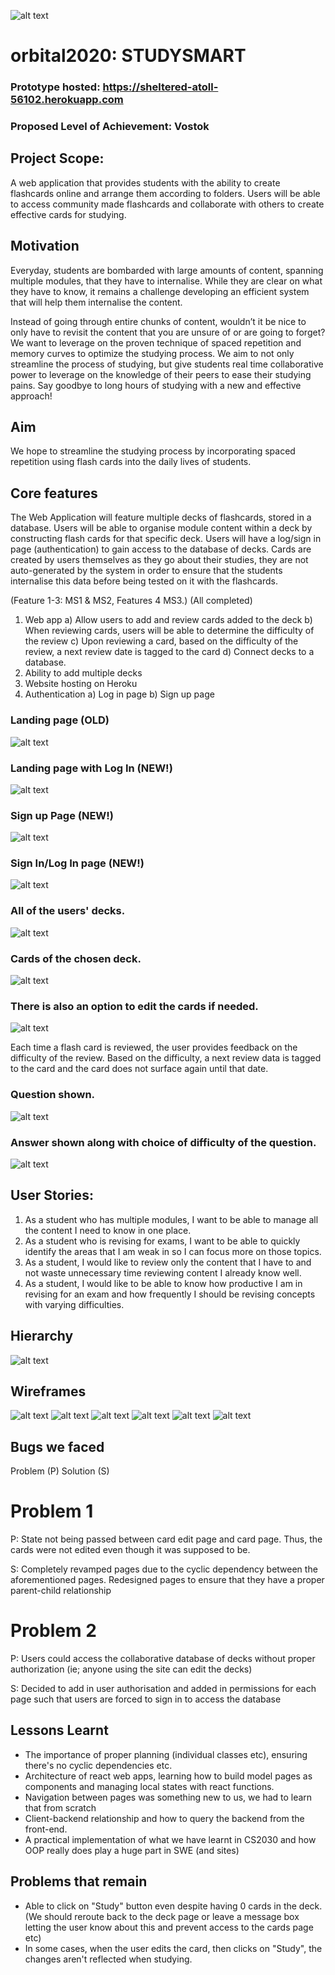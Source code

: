 ![alt text](https://github.com/KishenKumarrrrr/orbital2020/blob/master/client/public/studysmart.ico)
# orbital2020: STUDYSMART

### Prototype hosted: https://sheltered-atoll-56102.herokuapp.com

### Proposed Level of Achievement: Vostok

## Project Scope:

A web application that provides students with the ability to create flashcards online and arrange them according to folders. Users will be able to access community made flashcards and collaborate with others to create effective cards for studying.

## Motivation
Everyday, students are bombarded with large amounts of content, spanning multiple modules, that they have to internalise. While they are clear on what they have to know, it remains a challenge developing an efficient system that will help them internalise the content. 

Instead of going through entire chunks of content, wouldn’t it be nice to only have to revisit the content that you are unsure of or are going to forget? We want to leverage on the proven technique of spaced repetition and memory curves to optimize the studying process. We aim to not only streamline the process of studying, but give students real time collaborative power to leverage on the knowledge of their peers to ease their studying pains. Say goodbye to long hours of studying with a new and effective approach! 

## Aim
We hope to streamline the studying process by incorporating spaced repetition using flash cards into the daily lives of students.

## Core features
The Web Application will feature multiple decks of flashcards, stored in a database. Users will be able to organise module content within a deck by constructing flash cards for that specific deck. Users will have a log/sign in page (authentication) to gain access to the database of decks. Cards are created by users themselves as they go about their studies, they are not auto-generated by the system in order to ensure that the students internalise this data before being tested on it with the flashcards.

(Feature 1-3: MS1 & MS2, Features 4 MS3.) (All completed)
1)	Web app
  a)	Allow users to add and review cards added to the deck 
  b)	When reviewing cards, users will be able to determine the difficulty of the review 
  c)	Upon reviewing a card, based on the difficulty of the review, a next review date is tagged to the card 
  d)  Connect decks to a database.
2)	Ability to add multiple decks
3)  Website hosting on Heroku
4)	Authentication
  a) Log in page
  b) Sign up page


### Landing page (OLD)
![alt text](https://github.com/KishenKumarrrrr/orbital2020/blob/master/landing.jpeg?raw=true)

### Landing page with Log In (NEW!)
![alt text](https://github.com/KishenKumarrrrr/orbital2020/blob/master/landing_page_login.png?raw=true)

### Sign up Page (NEW!)
![alt text](https://github.com/KishenKumarrrrr/orbital2020/blob/master/sign_up.png?raw=true)

### Sign In/Log In page (NEW!)
![alt text](https://github.com/KishenKumarrrrr/orbital2020/blob/master/sign_in.png?raw=true)

### All of the users' decks.
![alt text](https://github.com/KishenKumarrrrr/orbital2020/blob/master/all_decks.jpeg?raw=true)

### Cards of the chosen deck.
![alt text](https://github.com/KishenKumarrrrr/orbital2020/blob/master/cards.jpeg?raw=true)

### There is also an option to edit the cards if needed.
![alt text](https://github.com/KishenKumarrrrr/orbital2020/blob/master/edit_qn.jpeg?raw=true)

Each time a flash card is reviewed, the user provides feedback on the difficulty of the review. Based on the difficulty, a next review data is tagged to the card and the card does not surface again until that date. 

### Question shown.
![alt text](https://github.com/KishenKumarrrrr/orbital2020/blob/master/card.png?raw=true)
### Answer shown along with choice of difficulty of the question.
![alt text](https://github.com/KishenKumarrrrr/orbital2020/blob/master/answer.png?raw=true)


## User Stories:

1.	As a student who has multiple modules, I want to be able to manage all the content I need to know in one place.
2.	As a student who is revising for exams, I want to be able to quickly identify the areas that I am weak in so I can focus more on those topics.
3.	As a student, I would like to review only the content that I have to and not waste unnecessary time reviewing content I already know well.
4.	As a student, I would like to be able to know how productive I am in revising for an exam and how frequently I should be revising concepts with varying difficulties.

## Hierarchy
![alt text](https://github.com/KishenKumarrrrr/orbital2020/blob/master/hierarchy.jpeg?raw=true)


## Wireframes
![alt text](https://github.com/KishenKumarrrrr/orbital2020/blob/master/landing_wireframe.jpeg?raw=true)
![alt text](https://github.com/KishenKumarrrrr/orbital2020/blob/master/all_decks_wireframe.jpeg?raw=true)
![alt text](https://github.com/KishenKumarrrrr/orbital2020/blob/master/all_cards_wireframe.jpeg?raw=true)
![alt text](https://github.com/KishenKumarrrrr/orbital2020/blob/master/card_wireframe.jpeg?raw=true)
![alt text](https://github.com/KishenKumarrrrr/orbital2020/blob/master/answer_wireframe.jpeg?raw=true)
![alt text](https://github.com/KishenKumarrrrr/orbital2020/blob/master/edit_qn_wireframe.jpeg?raw=true)


## Bugs we faced
Problem (P) 
Solution (S)

# Problem 1
P: State not being passed between card edit page and card page. Thus, the cards were not edited even though it was supposed to be.

S: Completely revamped pages due to the cyclic dependency between the aforementioned pages. Redesigned pages to ensure that they have a proper parent-child relationship 

# Problem 2
P: Users could access the collaborative database of decks without proper authorization (ie; anyone using the site can edit the decks)

S: Decided to add in user authorisation and added in permissions for each page such that users are forced to sign in to access the database

## Lessons Learnt

- The importance of proper planning (individual classes etc), ensuring there's no cyclic dependencies etc.
- Architecture of react web apps, learning how to build model pages as components and managing local states with react functions.
- Navigation between pages was something new to us, we had to learn that from scratch
- Client-backend relationship and how to query the backend from the front-end.
- A practical implementation of what we have learnt in CS2030 and how OOP really does play a huge part in SWE (and sites)

## Problems that remain

- Able to click on "Study" button even despite having 0 cards in the deck. (We should reroute back to the deck page or leave a message box letting the user know about this and prevent access to the cards page etc)
- In some cases, when the user edits the card, then clicks on "Study", the changes aren't reflected when studying.
